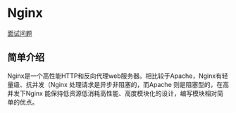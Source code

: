 # Nginx

[面试问题](01/nginx/nginxinterview)

## 简单介绍

Nginx是一个高性能HTTP和反向代理web服务器。相比较于Apache，Nginx有轻量级、抗并发（Nginx 处理请求是异步非阻塞的，而Apache 则是阻塞型的，在高并发下Nginx 能保持低资源低消耗高性能、高度模块化的设计，编写模块相对简单的优点。



